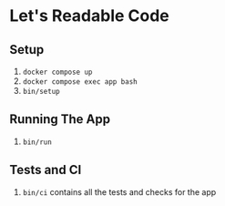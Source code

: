# Let's Readable Code
## Setup
1. `docker compose up`
2. `docker compose exec app bash`
3. `bin/setup`

## Running The App
1. `bin/run`

## Tests and CI
1. `bin/ci` contains all the tests and checks for the app
